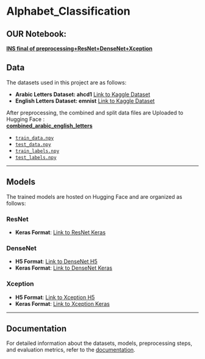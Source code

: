 # Alphabet_Classification

## OUR Notebook:
**[INS final of preprocessing+ResNet+DenseNet+Xception](https://colab.research.google.com/drive/1xinkXH54_tDKBVU2TZ3hSjmTyu9HAcDW?usp=sharing)**

## Data

The datasets used in this project are as follows: 
- **Arabic Letters Dataset: ahcd1** [Link to Kaggle Dataset](https://www.kaggle.com/datasets/mloey1/ahcd1/code)  
- **English Letters Dataset: emnist** [Link to Kaggle Dataset](https://www.kaggle.com/datasets/crawford/emnist)  

After preprocessing, the combined and split data files are Uploaded to Hugging Face :  
**[combined_arabic_english_letters](https://huggingface.co/datasetsanassaleh218/combined_arabic_english_letters)**
- [`train_data.npy`](https://huggingface.co/datasets/anassaleh218/combined_arabic_english_letters/blob/main/train_data.npy)  
- [`test_data.npy`](https://huggingface.co/datasets/anassaleh218/combined_arabic_english_letters/blob/main/test_data.npy) 
- [`train_labels.npy`](https://huggingface.co/datasets/anassaleh218/combined_arabic_english_letters/blob/main/train_labels.npy)
- [`test_labels.npy`](https://huggingface.co/datasets/anassaleh218/combined_arabic_english_letters/blob/main/test_labels.npy) 

---

## Models

The trained models are hosted on Hugging Face and are organized as follows:  

### ResNet
- **Keras Format**: [Link to ResNet Keras](https://huggingface.co/MennaEssam/resnet_model_keras)  

### DenseNet
- **H5 Format**: [Link to DenseNet H5](https://huggingface.co/anassaleh218/densenet_model_h5)  
- **Keras Format**: [Link to DenseNet Keras](https://huggingface.co/anassaleh218/densenet_model_keras)  

### Xception
- **H5 Format**: [Link to Xception H5](https://huggingface.co/anassaleh218/xception_model_h5)  
- **Keras Format**: [Link to Xception Keras](https://huggingface.co/anassaleh218/xception_model_keras)  

---

## Documentation

For detailed information about the datasets, models, preprocessing steps, and evaluation metrics, refer to the [documentation](#).  
